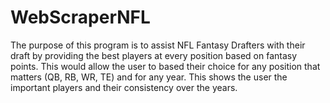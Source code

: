 # WebScraperNFL
The purpose of this program is to assist NFL Fantasy Drafters with their draft by providing the best players at every position based on fantasy points. This would allow the user to based their choice for any position that matters (QB, RB, WR, TE) and for any year. This shows the user the important players and their consistency over the years.
